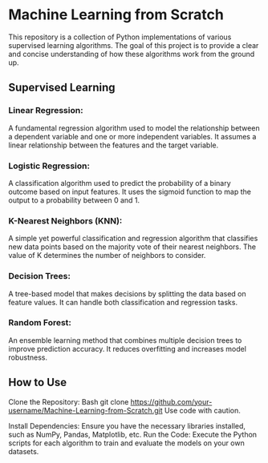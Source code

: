 # Machine Learning from Scratch

This repository is a collection of Python implementations of various supervised learning algorithms. The goal of this project is to provide a clear and concise understanding of how these algorithms work from the ground up.

## Supervised Learning
### Linear Regression:

A fundamental regression algorithm used to model the relationship between a dependent variable and one or more independent variables.
It assumes a linear relationship between the features and the target variable.   

### Logistic Regression:

A classification algorithm used to predict the probability of a binary outcome based on input features.
It uses the sigmoid function to map the output to a probability between 0 and 1.

### K-Nearest Neighbors (KNN):

A simple yet powerful classification and regression algorithm that classifies new data points based on the majority vote of their nearest neighbors.
The value of K determines the number of neighbors to consider.

### Decision Trees:

A tree-based model that makes decisions by splitting the data based on feature values.
It can handle both classification and regression tasks.

### Random Forest:

An ensemble learning method that combines multiple decision trees to improve prediction accuracy.
It reduces overfitting and increases model robustness.

## How to Use
Clone the Repository:
Bash
git clone https://github.com/your-username/Machine-Learning-from-Scratch.git
Use code with caution.

Install Dependencies: Ensure you have the necessary libraries installed, such as NumPy, Pandas, Matplotlib, etc.
Run the Code: Execute the Python scripts for each algorithm to train and evaluate the models on your own datasets.